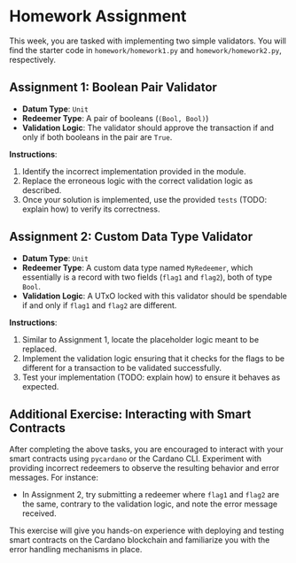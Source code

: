 # Homework Assignment

This week, you are tasked with implementing two simple validators. You will find the starter code in `homework/homework1.py` and `homework/homework2.py`, respectively.

## Assignment 1: Boolean Pair Validator

- **Datum Type**: `Unit`
- **Redeemer Type**: A pair of booleans (`(Bool, Bool)`)
- **Validation Logic**: The validator should approve the transaction if and only if both booleans in the pair are `True`.

**Instructions**:
1. Identify the incorrect implementation provided in the module.
2. Replace the erroneous logic with the correct validation logic as described.
3. Once your solution is implemented, use the provided `tests` (TODO: explain how) to verify its correctness.

## Assignment 2: Custom Data Type Validator

- **Datum Type**: `Unit`
- **Redeemer Type**: A custom data type named `MyRedeemer`, which essentially is a record with two fields (`flag1` and `flag2`), both of type `Bool`.
- **Validation Logic**: A UTxO locked with this validator should be spendable if and only if `flag1` and `flag2` are different.

**Instructions**:
1. Similar to Assignment 1, locate the placeholder logic meant to be replaced.
2. Implement the validation logic ensuring that it checks for the flags to be different for a transaction to be validated successfully.
3. Test your implementation (TODO: explain how) to ensure it behaves as expected.

## Additional Exercise: Interacting with Smart Contracts

After completing the above tasks, you are encouraged to interact with your smart contracts using `pycardano` or the Cardano CLI. Experiment with providing incorrect redeemers to observe the resulting behavior and error messages. For instance:
- In Assignment 2, try submitting a redeemer where `flag1` and `flag2` are the same, contrary to the validation logic, and note the error message received.

This exercise will give you hands-on experience with deploying and testing smart contracts on the Cardano blockchain and familiarize you with the error handling mechanisms in place.
